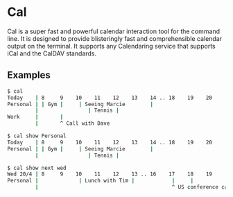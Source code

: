 # Cal

Cal is a super fast and powerful calendar interaction tool for the command
line.  It is designed to provide blisteringly fast and comprehensible calendar
output on the terminal. It supports any Calendaring service that supports iCal
and the CalDAV standards.

## Examples

``` bash
$ cal
Today    | 8     9    10    11    12    13    14 .. 18    19    20
Personal | | Gym |     | Seeing Marcie        |
         |                | Tennis |
Work     |       |
         |       ^ Call with Dave
```

``` bash
$ cal show Personal
Today    | 8     9    10    11    12    13    14 .. 18    19    20
Personal | | Gym |     | Seeing Marcie        |
         |                | Tennis |
```

``` bash
$ cal show next wed
Wed 20/4 | 8     9    10    11    12    13 .. 16    17    18    19     20
Personal |             | Lunch with Tim |            |     |
         |                                           ^ US conference call
```
